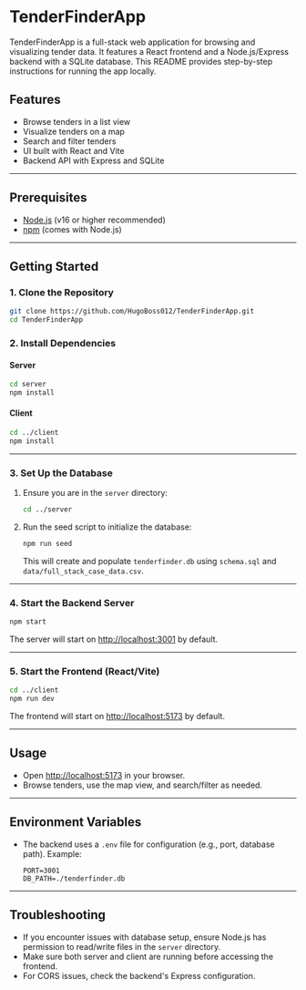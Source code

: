 # TenderFinderApp

TenderFinderApp is a full-stack web application for browsing and visualizing tender data. It features a React frontend and a Node.js/Express backend with a SQLite database. This README provides step-by-step instructions for running the app locally.

## Features
- Browse tenders in a list view
- Visualize tenders on a map
- Search and filter tenders
- UI built with React and Vite
- Backend API with Express and SQLite

---

## Prerequisites
- [Node.js](https://nodejs.org/) (v16 or higher recommended)
- [npm](https://www.npmjs.com/) (comes with Node.js)

---

## Getting Started

### 1. Clone the Repository
```bash
git clone https://github.com/HugoBoss012/TenderFinderApp.git
cd TenderFinderApp
```

### 2. Install Dependencies
#### Server
```bash
cd server
npm install
```
#### Client
```bash
cd ../client
npm install
```

---

### 3. Set Up the Database
1. Ensure you are in the `server` directory:
	```bash
	cd ../server
	```
2. Run the seed script to initialize the database:
	```bash
	npm run seed
	```
	This will create and populate `tenderfinder.db` using `schema.sql` and `data/full_stack_case_data.csv`.

---

### 4. Start the Backend Server
```bash
npm start
```
The server will start on [http://localhost:3001](http://localhost:3001) by default.

---

### 5. Start the Frontend (React/Vite)
```bash
cd ../client
npm run dev
```
The frontend will start on [http://localhost:5173](http://localhost:5173) by default.

---

## Usage
- Open [http://localhost:5173](http://localhost:5173) in your browser.
- Browse tenders, use the map view, and search/filter as needed.

---

## Environment Variables
- The backend uses a `.env` file for configuration (e.g., port, database path). Example:
  ```env
  PORT=3001
  DB_PATH=./tenderfinder.db
  ```

---

## Troubleshooting
- If you encounter issues with database setup, ensure Node.js has permission to read/write files in the `server` directory.
- Make sure both server and client are running before accessing the frontend.
- For CORS issues, check the backend's Express configuration.


